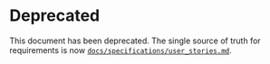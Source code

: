 # Deprecated

This document has been deprecated. The single source of truth for requirements is now [`docs/specifications/user_stories.md`](docs/specifications/user_stories.md).